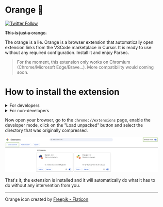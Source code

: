 # Orange 🍊

[![Twitter Follow](https://img.shields.io/twitter/follow/qdqd___?style=social)](https://twitter.com/qdqd___)

~~This is just a orange.~~

The orange is a lie. Orange is a browser extension that automatically open extension links from the VSCode marketplace in Cursor. It is ready to use without any required configuration. Install it and enjoy Parsec.

> For the moment, this extension only works on Chromium (Chrome/Microsoft Edge/Brave...). More compatibility would coming soon.

# How to install the extension

<details>
  <summary>For developers</summary>

`npm` is required for this repository. Once `npm` is installed, run this command to install the dependencies and build the extension

```bash
npm install && npm run build:zip
```

At the root of the repository, a new directory called `build` has been created. This directory should have a file called `chrome-mv3-prod.zip`. Uncompress it because you will need it for the last step.

</details>

<details>
  <summary>For non-developers</summary>

Go to the [release page](https://github.com/qd-qd/orange/releases) of this repository and download the extension from the last release. Once downloaded, uncompress the file.

</details>

Now open your browser, go to the `chrome://extensions` page, enable the developer mode, click on the "Load unpacked" button and select the directory that was originally compressed.

![screenshot chrome](./public/screenshot-chrome-extension.png)

That's it, the extension is installed and it will automatically do what it has to do without any intervention from you.

---

Orange icon created by [Freepik - Flaticon](https://www.flaticon.com/free-icon/blueberry_4057335)
